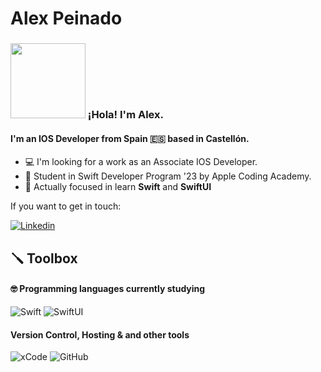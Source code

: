# Alex Peinado

### <img src="https://media.giphy.com/media/26AHqOyLmEsecqHK0/giphy.gif" width="120px"> ¡Hola! I'm Alex. 

#### I'm an IOS Developer from Spain 🇪🇸 based in Castellón.
- 💻 I'm looking for a work as an Associate IOS Developer.
- 📖 Student in Swift Developer Program '23 by Apple Coding Academy.
- 🤔 Actually focused in learn **Swift** and **SwiftUI**

If you want to get in touch:

[![Linkedin](https://img.shields.io/badge/LinkedIn-0077B5?style=for-the-badge&logo=linkedin&logoColor=white)](https://www.linkedin.com/in/alexpeinado/)

## 🪛 Toolbox

#### 🤓  Programming languages currently studying

![Swift](https://img.shields.io/badge/SWIFT-E34F26?style=for-the-badge&logo=swift&logoColor=white)
![SwiftUI](https://img.shields.io/badge/SWIFTUI-E34F26?style=for-the-badge&logo=swift&logoColor=white)

#### Version Control, Hosting & and other tools 
![xCode](https://img.shields.io/badge/xcode%20-%232B2B30.svg?&style=for-the-badge&logo=xCode&logoColor=007ACC) 
![GitHub](https://img.shields.io/badge/GitHub%20-%23181717.svg?&style=for-the-badge&logo=GitHub&logoColor=FFFFFF)


